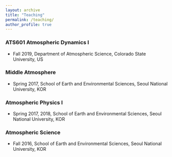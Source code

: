 ```yaml
---
layout: archive
title: "Teaching"
permalink: /teaching/
author_profile: true
---
```


### ATS601 Atmospheric Dynamics I
* Fall 2019, Department of Atmospheric Science, Colorado State University, US

### Middle Atmosphere
* Spring 2017, School of Earth and Environmental Sciences, Seoul National University, KOR

### Atmospheric Physics I
* Spring 2017, 2018, School of Earth and Environmental Sciences, Seoul National University, KOR

### Atmospheric Science
* Fall 2016, School of Earth and Environmental Sciences, Seoul National University, KOR
